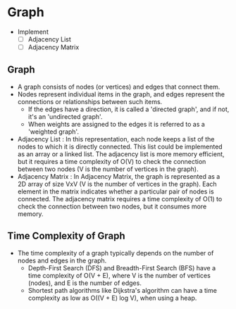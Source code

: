 # Graph

- Implement
  - [ ] Adjacency List
  - [ ] Adjacency Matrix

## Graph
- A graph consists of nodes (or vertices) and edges that connect them.
- Nodes represent individual items in the graph, and edges represent the connections or relationships between such items.
  - If the edges have a direction, it is called a 'directed graph', and if not, it's an 'undirected graph'. 
  - When weights are assigned to the edges it is referred to as a 'weighted graph'.
- Adjacency List : In this representation, each node keeps a list of the nodes to which it is directly connected. This list could be implemented as an array or a linked list. The adjacency list is more memory efficient, but it requires a time complexity of O(V) to check the connection between two nodes (V is the number of vertices in the graph).
- Adjacency Matrix : In Adjacency Matrix, the graph is represented as a 2D array of size VxV (V is the number of vertices in the graph). Each element in the matrix indicates whether a particular pair of nodes is connected. The adjacency matrix requires a time complexity of O(1) to check the connection between two nodes, but it consumes more memory.



## Time Complexity of Graph
- The time complexity of a graph typically depends on the number of nodes and edges in the graph.
  - Depth-First Search (DFS) and Breadth-First Search (BFS) have a time complexity of O(V + E), where V is the number of vertices (nodes), and E is the number of edges.
  - Shortest path algorithms like Dijkstra's algorithm can have a time complexity as low as O((V + E) log V), when using a heap.


